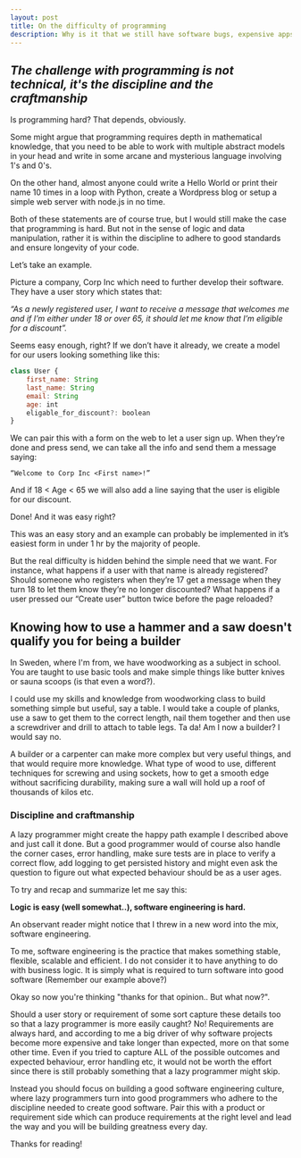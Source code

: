 ```yaml
---
layout: post
title: On the difficulty of programming
description: Why is it that we still have software bugs, expensive apps and systems when anyone can access and learn a programming language in a few hours online?
---
```


## *The challenge with programming is not technical, it's the discipline and the craftmanship*

Is programming hard? That depends, obviously. 

Some might argue that programming requires depth in mathematical knowledge, that you need to be able to work with multiple abstract models in your head and write in some arcane and mysterious language involving 1's and 0's.

On the other hand, almost anyone could write a Hello World or print their name 10 times in a loop with Python, create a Wordpress blog or setup a simple web server with node.js in no time.

Both of these statements are of course true, but I would still make the case that programming is hard. But not in the sense of logic and data manipulation, rather it is within the discipline to adhere to good standards and ensure longevity of your code.

Let’s take an example.

Picture a company, Corp Inc which need to further develop their software. They have a user story which states that: 

*“As a newly registered user, I want to receive a message that welcomes me and if I’m either under 18 or over 65, it should let me know that I’m eligible for a discount”.*

Seems easy enough, right? If we don’t have it already, we create a model for our users looking something like this:

```javascript
class User {
	first_name: String
	last_name: String
	email: String
	age: int
	eligable_for_discount?: boolean
}
```

We can pair this with a form on the web to let a user sign up. When they’re done and press send, we can take all the info and send them a message saying: 
```
“Welcome to Corp Inc <First name>!”
```
And if 18 < Age < 65 we will also add a line saying that the user is eligible for our discount.

Done! And it was easy right?

This was an easy story and an example can probably be implemented in it’s easiest form in under 1 hr by the majority of people. 

But the real difficulty is hidden behind the simple need that we want. For instance, what happens if a user with that name is already registered? Should someone who registers when they’re 17 get a message when they turn 18 to let them know they’re no longer discounted? What happens if a user pressed our “Create user” button twice before the page reloaded?

## Knowing how to use a hammer and a saw doesn't qualify you for being a builder

In Sweden, where I'm from, we have woodworking as a subject in school. You are taught to use basic tools and make simple things like butter knives or sauna scoops (is that even a word?).

I could use my skills and knowledge from woodworking class to build something simple but useful, say a table. I would take a couple of planks, use a saw to get them to the correct length, nail them together and then use a screwdriver and drill to attach to table legs. Ta da! Am I now a builder? I would say no.

A builder or a carpenter can make more complex but very useful things, and that would require more knowledge. What type of wood to use, different techniques for screwing and using sockets, how to get a smooth edge without sacrificing durability, making sure a wall will hold up a roof of thousands of kilos etc.

### Discipline and craftmanship

A lazy programmer might create the happy path example I described above and just call it done. But a good programmer would of course also handle the corner cases, error handling, make sure tests are in place to verify a correct flow, add logging to get persisted history and might even ask the question to figure out what expected behaviour should be as a user ages.

To try and recap and summarize let me say this:

**Logic is easy (well somewhat..), software engineering is hard.**

An observant reader might notice that I threw in a new word into the mix, software engineering. 

To me, software engineering is the practice that makes something stable, flexible, scalable and efficient. I do not consider it to have anything to do with business logic. It is simply what is required to turn software into good software (Remember our example above?)

Okay so now you're thinking "thanks for that opinion.. But what now?".

Should a user story or requirement of some sort capture these details too so that a lazy programmer is more easily caught? No! Requirements are always hard, and according to me a big driver of why software projects become more expensive and take longer than expected, more on that some other time. Even if you tried to capture ALL of the possible outcomes and expected behaviour, error handling etc, it would not be worth the effort since there is still probably something that a lazy programmer might skip. 

Instead you should focus on building a good software engineering culture, where lazy programmers turn into good programmers who adhere to the discipline needed to create good software. Pair this with a product or requirement side which can produce requirements at the right level and lead the way and you will be building greatness every day.

Thanks for reading!

